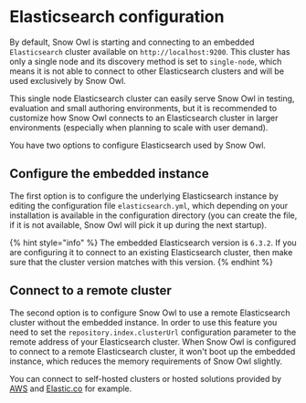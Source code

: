 # Elasticsearch configuration

By default, Snow Owl is starting and connecting to an embedded `Elasticsearch` cluster available on `http://localhost:9200`. This cluster has only a single node and its discovery method is set to `single-node`, which means it is not able to connect to other Elasticsearch clusters and will be used exclusively by Snow Owl.

This single node Elasticsearch cluster can easily serve Snow Owl in testing, evaluation and small authoring environments, but it is recommended to customize how Snow Owl connects to an Elasticsearch cluster in larger environments (especially when planning to scale with user demand).

You have two options to configure Elasticsearch used by Snow Owl.

## Configure the embedded instance

The first option is to configure the underlying Elasticsearch instance by editing the configuration file `elasticsearch.yml`, which depending on your installation is available in the configuration directory (you can create the file, if it is not available, Snow Owl will pick it up during the next startup).

{% hint style="info" %}
The embedded Elasticsearch version is `6.3.2`. If you are configuring it to connect to an existing Elasticsearch cluster, then make sure that the cluster version matches with this version.
{% endhint %}

## Connect to a remote cluster

The second option is to configure Snow Owl to use a remote Elasticsearch cluster without the embedded instance. In order to use this feature you need to set the `repository.index.clusterUrl` configuration parameter to the remote address of your Elasticsearch cluster. When Snow Owl is configured to connect to a remote Elasticsearch cluster, it won't boot up the embedded instance, which reduces the memory requirements of Snow Owl slightly. 

You can connect to self-hosted clusters or hosted solutions provided by [AWS](https://aws.amazon.com/elasticsearch-service/) and [Elastic.co](https://www.elastic.co/cloud/elasticsearch-service) for example.
